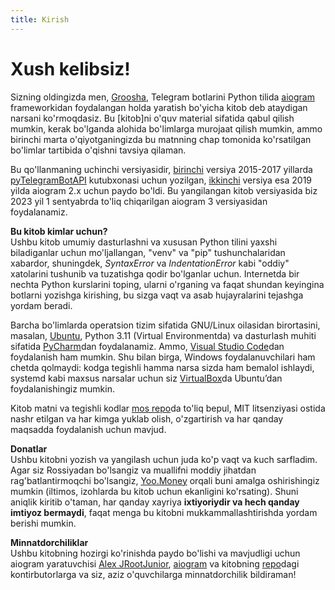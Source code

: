 ```yaml
---
title: Kirish
---
```


# **Xush kelibsiz!**

Sizning oldingizda men, [Groosha](https://mastergroosha.github.io/), 
Telegram botlarini Python tilida [aiogram](https://github.com/aiogram/aiogram) frameworkidan foydalangan holda yaratish bo'yicha kitob
deb ataydigan narsani ko'rmoqdasiz. Bu  \[kitob\]ni o'quv material sifatida qabul qilish mumkin, 
kerak bo'lganda alohida bo'limlarga murojaat qilish mumkin, 
ammo birinchi marta o'qiyotganingizda bu matnning chap tomonida ko'rsatilgan bo'limlar tartibida o'qishni tavsiya qilaman.

Bu qo'llanmaning uchinchi versiyasidir, [birinchi](https://mastergroosha.github.io/telegram-tutorial/) versiya 2015-2017 
yillarda [pyTelegramBotAPI](https://github.com/eternnoir/pyTelegramBotAPI) kutubxonasi uchun yozilgan, [ikkinchi](https://mastergroosha.github.io/aiogram-2-guide/) versiya esa 2019 yilda aiogram 2.x uchun paydo bo'ldi. 
Bu yangilangan kitob versiyasida biz 2023 yil 1 sentyabrda to'liq chiqarilgan aiogram 3 versiyasidan foydalanamiz.

**Bu kitob kimlar uchun?**  
Ushbu kitob umumiy dasturlashni va xususan Python tilini yaxshi biladiganlar uchun mo'ljallangan, 
"venv" va "pip" tushunchalaridan xabardor, shuningdek, _SyntaxError_ va _IndentationError_ kabi "oddiy" xatolarini tushunib va 
tuzatishga qodir bo'lganlar uchun. Internetda bir nechta Python kurslarini toping, ularni o'rganing va 
faqat shundan keyingina botlarni yozishga kirishing, bu sizga vaqt va asab hujayralarini tejashga yordam beradi.

Barcha bo'limlarda operatsion tizim sifatida GNU/Linux oilasidan birortasini, masalan, [Ubuntu](https://ubuntu.com/), 
Python 3.11 (Virtual Environmentda) va dasturlash muhiti sifatida [PyCharm](https://www.jetbrains.com/pycharm/download/)dan foydalanamiz. 
Ammo, [Visual Studio Code](https://code.visualstudio.com/)dan foydalanish ham mumkin. Shu bilan birga, 
Windows foydalanuvchilari ham chetda qolmaydi: kodga tegishli hamma narsa sizda ham bemalol ishlaydi, 
systemd kabi maxsus narsalar uchun siz [VirtualBox](https://www.virtualbox.org)da Ubuntu’dan foydalanishingiz mumkin.

Kitob matni va tegishli kodlar [mos repo](https://github.com/MasterGroosha/aiogram-3-guide)da to'liq bepul, 
MIT litsenziyasi ostida nashr etilgan va har kimga yuklab olish, o'zgartirish va har qanday maqsadda foydalanish uchun mavjud.

**Donatlar**  
Ushbu kitobni yozish va yangilash uchun juda ko'p vaqt va kuch sarfladim. Agar siz Rossiyadan bo'lsangiz va 
muallifni moddiy jihatdan rag'batlantirmoqchi bo'lsangiz, [Yoo.Money](https://yoomoney.ru/to/41001515922197) orqali buni amalga oshirishingiz mumkin 
(iltimos, izohlarda bu kitob uchun ekanligini ko'rsating).
Shuni aniqlik kiritib o'taman, har qanday xayriya **ixtiyoriydir va hech qanday imtiyoz bermaydi**, faqat menga bu kitobni mukkammallashtirishda yordam berishi mumkin.

**Minnatdorchiliklar**  
Ushbu kitobning hozirgi ko'rinishda paydo bo'lishi va mavjudligi uchun aiogram yaratuvchisi [Alex JRootJunior](https://github.com/JrooTJunior), 
[aiogram](https://github.com/aiogram/aiogram) va kitobning [repo](https://github.com/MasterGroosha/aiogram-3-guide)dagi kontirbutorlarga va 
siz, aziz o'quvchilarga minnatdorchilik bildiraman!
